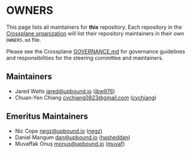 # OWNERS

This page lists all maintainers for **this** repository. Each repository in the [Crossplane
organization](https://github.com/crossplane/) will list their repository maintainers in their own
`OWNERS.md` file.

Please see the Crossplane
[GOVERNANCE.md](https://github.com/crossplane/crossplane/blob/master/GOVERNANCE.md) for governance
guidelines and responsibilities for the steering committee and maintainers.

## Maintainers

* Jared Watts <jared@upbound.io> ([jbw976](https://github.com/jbw976))
* Chuan-Yen Chiang <cychiang0823@gmail.com> ([cychiang](https://github.com/cychiang))

## Emeritus Maintainers

* Nic Cope <negz@upbound.io> ([negz](https://github.com/negz))
* Daniel Mangum <dan@upbound.io> ([hasheddan](https://github.com/hasheddan))
* Muvaffak Onuş <monus@upbound.io> ([muvaf](https://github.com/muvaf))
